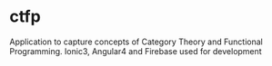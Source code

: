 # ctfp
Application to capture concepts of Category Theory and Functional Programming. Ionic3, Angular4 and Firebase used for development
